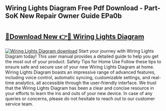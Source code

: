 ## Wiring Lights Diagram Free Pdf Download - Part-SoK New Repair Owner Guide EPa0b

# <h2><a href="http://dfjrjc.blite.top/?on=Wiring+Lights+Diagram">🔗Download New 👉🔴 Wiring Lights Diagram</a></h2>

[![Wiring Lights Diagram download](https://i.imgur.com/lujVjoI.png)](http://dfjrjc.blite.top/?on=Wiring+Lights+Diagram)
Start your journey with Wiring Lights Diagram today! This user manual provides a detailed guide to help you get the most out of your product. Safety Tips for Home Use Follow these tips to ensure safe and secure use of your new Wiring Lights Diagram at home. Wiring Lights Diagram boasts an impressive range of advanced features, including voice control, automatic syncing, customizable settings, and real-time analytics, all accessible through the user-friendly interface. We trust that the Wiring Lights Diagram has been a clear and concise resource in your efforts to learn the ins and outs of your new device. In case of any queries or concerns, please do not hesitate to reach out to our customer service team.
